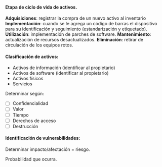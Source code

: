 #### Etapa de ciclo de vida de activos.

**Adquisiciones**: registrar la compra de un nuevo activo al inventario
**Implementación**: cuando se le agrega un código de barras el dispositivo para su identificación y seguimiento (estandarización y etiquetado).
**Utilización**: implementación de parches de software.
**Mantenimiento**: actualización de recursos desactualizados.
**Eliminación**: retirar de circulación de los equipos rotos.

#### Clasificación de activos:
- Activos de información (identificar al propietario)
- Activos de software (identificar al propietario)
- Activos físicos
- Servicios

Determinar según:
- [ ] Confidencialidad
- [ ] Valor
- [ ] Tiempo
- [ ] Derechos de acceso
- [ ] Destrucción

#### Identificación de vulnerabilidades:

Determinar impacto/afectación = riesgo.

Probabilidad que ocurra.
